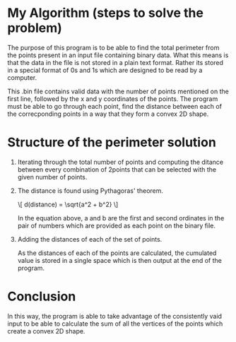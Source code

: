 <script type="text/javascript" async
    src="https://cdnjs.cloudflare.com/ajax/libs/mathjax/2.7.7/MathJax.js?config=TeX-MML-AM_CHTML">
 </script>
# My Algorithm (steps to solve the problem)

The purpose of this program is to be able to find the total perimeter from the points present in an input file containing binary data. What this means is that the data in the file is not stored in a plain text format. Rather its stored in a special format of 0s and 1s which are designed to be read by a computer. 

This .bin file contains valid data with the number of points mentioned on the first line, followed by the x and y coordinates of the points. The program must be able to go through each point, find the distance between each of the correcponding points in a way that they form a convex 2D shape.

# Structure of the perimeter solution
1. Iterating through the total number of points and computing the ditance between every combination of 2points that can be selected with the given number of points. 

2. The distance is found using Pythagoras' theorem. 
    <p> \[ d(distance) = \sqrt{a^2 + b^2} \] </p>
    In the equation above, a and b are the first and second ordinates in the pair of numbers which are provided as each point on the binary file.
    
3. Adding the distances of each of the set of points. 
    
    As the distances of each of the points are calculated, the cumulated value is stored in a single space which is then output at the end of the program.
    
# Conclusion

In this way, the program is able to take advantage of the consistently vaid input to be able to calculate the sum of all the vertices of the points which create a convex 2D shape.